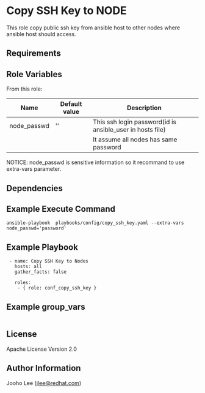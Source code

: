 Copy SSH Key to NODE
============

This role copy public ssh key from ansible host to other nodes where ansible host should access.

Requirements
------------


Role Variables
--------------

From this role:

| Name                        | Default value                                 | Description                                                                 |
|-----------------------------|-----------------------------------------------|-----------------------------------------------------------------------------|
| node_passwd                 | ''                                            | This ssh login password(id is ansible_user in hosts file)                   |
|                             |                                               | It assume all nodes has same password                                        |

NOTICE: node_passwd is sensitive information so it recommand to use extra-vars parameter.

Dependencies
------------

Example Execute Command
-----------------------
```
ansible-playbook  playbooks/config/copy_ssh_key.yaml --extra-vars node_passwd='password'
```

Example Playbook
----------------

```
 - name: Copy SSH Key to Nodes
   hosts: all
   gather_facts: false

   roles:
    - { role: conf_copy_ssh_key }
```

Example group_vars
------------------
```
```

License
-------

Apache License Version 2.0

Author Information
------------------

Jooho Lee (jlee@redhat.com)
